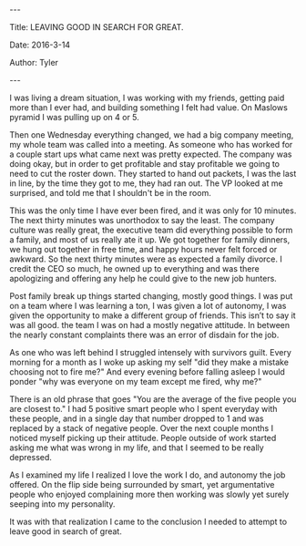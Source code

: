 \-\-\-

Title: LEAVING GOOD IN SEARCH FOR GREAT\.

Date: 2016\-3\-14

Author: Tyler

\-\-\-

I was living a dream situation, I was working with my friends, getting paid more than I ever had, and building something I felt had value\. On Maslows pyramid I was pulling up on 4 or 5\.

Then one Wednesday everything changed, we had a big company meeting, my whole team was called into a meeting\. As someone who has worked for a couple start ups what came next was pretty expected\. The company was doing okay, but in order to get profitable and stay profitable we going to need to cut the roster down\. They started to hand out packets, I was the last in line, by the time they got to me, they had ran out\. The VP looked at me surprised, and told me that I shouldn't be in the room\.

This was the only time I have ever been fired, and it was only for 10 minutes\. The next thirty minutes was unorthodox to say the least\. The company culture was really great, the executive team did everything possible to form a family, and most of us really ate it up\. We got together for family dinners, we hung out together in free time, and happy hours never felt forced or awkward\. So the next thirty minutes were as expected a family divorce\. I credit the CEO so much, he owned up to everything and was there apologizing and offering any help he could give to the new job hunters\.

Post family break up things started changing, mostly good things\. I was put on a team where I was learning a ton, I was given a lot of autonomy, I was given the opportunity to make a different group of friends\. This isn’t to say it was all good\. the team I was on had a mostly negative attitude\. In between the nearly constant complaints there was an error of disdain for the job\.

As one who was left behind I struggled intensely with survivors guilt\. Every morning for a month as I woke up asking my self "did they make a mistake choosing not to fire me?" And every evening before falling asleep I would ponder "why was everyone on my team except me fired, why me?"

There is an old phrase that goes "You are the average of the five people you are closest to\." I had 5 positive smart people who I spent everyday with these people, and in a single day that number dropped to 1 and was replaced by a stack of negative people\. Over the next couple months I noticed myself picking up their attitude\. People outside of work started asking me what was wrong in my life, and that I seemed to be really depressed\.

As I examined my life I realized I love the work I do, and autonomy the job offered\. On the flip side being surrounded by smart, yet argumentative people who enjoyed complaining more then working was slowly yet surely seeping into my personality\.

It was with that realization I came to the conclusion I needed to attempt to leave good in search of great\.

